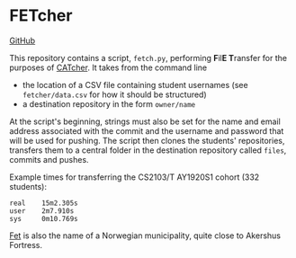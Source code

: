 # FETcher

[GitHub](https://github.com/Parcly-Taxel/FETcher)

This repository contains a script, `fetch.py`, performing **F**il**E T**ransfer for the purposes of [CATcher](https://github.com/CATcher-org/CATcher). It takes from the command line

* the location of a CSV file containing student usernames (see `fetcher/data.csv` for how it should be structured)
* a destination repository in the form `owner/name`

At the script's beginning, strings must also be set for the name and email address associated with the commit and the username and password that will be used for pushing. The script then clones the students' repositories, transfers them to a central folder in the destination repository called `files`, commits and pushes.

Example times for transferring the CS2103/T AY1920S1 cohort (332 students):
```
real    15m2.305s
user    2m7.910s
sys     0m10.769s
```
[Fet](https://en.wikipedia.org/wiki/Fet) is also the name of a Norwegian municipality, quite close to Akershus Fortress.
